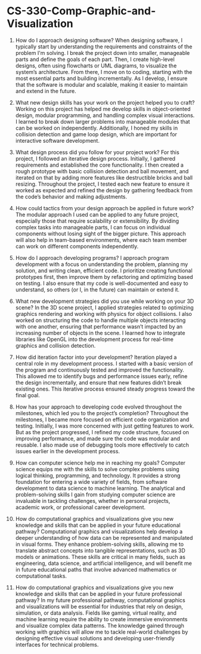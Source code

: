 # CS-330-Comp-Graphic-and-Visualization

1. How do I approach designing software?
When designing software, I typically start by understanding the requirements and constraints of the problem I'm solving. I break the project down into smaller, manageable parts and define the goals of each part. Then, I create high-level designs, often using flowcharts or UML diagrams, to visualize the system’s architecture. From there, I move on to coding, starting with the most essential parts and building incrementally. As I develop, I ensure that the software is modular and scalable, making it easier to maintain and extend in the future.

2. What new design skills has your work on the project helped you to craft?
Working on this project has helped me develop skills in object-oriented design, modular programming, and handling complex visual interactions. I learned to break down larger problems into manageable modules that can be worked on independently. Additionally, I honed my skills in collision detection and game loop design, which are important for interactive software development.

3. What design process did you follow for your project work?
For this project, I followed an iterative design process. Initially, I gathered requirements and established the core functionality. I then created a rough prototype with basic collision detection and ball movement, and iterated on that by adding more features like destructible bricks and ball resizing. Throughout the project, I tested each new feature to ensure it worked as expected and refined the design by gathering feedback from the code’s behavior and making adjustments.

4. How could tactics from your design approach be applied in future work?
The modular approach I used can be applied to any future project, especially those that require scalability or extensibility. By dividing complex tasks into manageable parts, I can focus on individual components without losing sight of the bigger picture. This approach will also help in team-based environments, where each team member can work on different components independently.

5. How do I approach developing programs?
I approach program development with a focus on understanding the problem, planning my solution, and writing clean, efficient code. I prioritize creating functional prototypes first, then improve them by refactoring and optimizing based on testing. I also ensure that my code is well-documented and easy to understand, so others (or I, in the future) can maintain or extend it.

6. What new development strategies did you use while working on your 3D scene?
In the 3D scene project, I applied strategies related to optimizing graphics rendering and working with physics for object collisions. I also worked on structuring the code to handle multiple objects interacting with one another, ensuring that performance wasn’t impacted by an increasing number of objects in the scene. I learned how to integrate libraries like OpenGL into the development process for real-time graphics and collision detection.

7. How did iteration factor into your development?
Iteration played a central role in my development process. I started with a basic version of the program and continuously tested and improved the functionality. This allowed me to identify bugs and performance issues early, refine the design incrementally, and ensure that new features didn’t break existing ones. This iterative process ensured steady progress toward the final goal.

8. How has your approach to developing code evolved throughout the milestones, which led you to the project’s completion?
Throughout the milestones, I became more focused on efficient code organization and testing. Initially, I was more concerned with just getting features to work. But as the project progressed, I refined my code structure, focused on improving performance, and made sure the code was modular and reusable. I also made use of debugging tools more effectively to catch issues earlier in the development process.

9. How can computer science help me in reaching my goals?
Computer science equips me with the skills to solve complex problems using logical thinking, programming, and technology. It provides a strong foundation for entering a wide variety of fields, from software development to data science to machine learning. The analytical and problem-solving skills I gain from studying computer science are invaluable in tackling challenges, whether in personal projects, academic work, or professional career development.

10. How do computational graphics and visualizations give you new knowledge and skills that can be applied in your future educational pathway?
Computational graphics and visualizations help develop a deeper understanding of how data can be represented and manipulated in visual forms. They enhance problem-solving skills, allowing me to translate abstract concepts into tangible representations, such as 3D models or animations. These skills are critical in many fields, such as engineering, data science, and artificial intelligence, and will benefit me in future educational paths that involve advanced mathematics or computational tasks.

11. How do computational graphics and visualizations give you new knowledge and skills that can be applied in your future professional pathway?
In my future professional pathway, computational graphics and visualizations will be essential for industries that rely on design, simulation, or data analysis. Fields like gaming, virtual reality, and machine learning require the ability to create immersive environments and visualize complex data patterns. The knowledge gained through working with graphics will allow me to tackle real-world challenges by designing effective visual solutions and developing user-friendly interfaces for technical problems.
